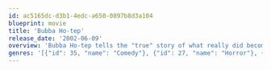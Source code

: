 ```yaml
---
id: ac5165dc-d3b1-4edc-a650-0897b8d3a104
blueprint: movie
title: 'Bubba Ho-tep'
release_date: '2002-06-09'
overview: 'Bubba Ho-tep tells the "true" story of what really did become of Elvis Presley. We find Elvis as an elderly resident in an East Texas rest home, who switched identities with an Elvis impersonator years before his "death," then missed his chance to switch back. He must team up with JFK and fight an ancient Egyptian mummy for the souls of their fellow residents.'
genres: '[{"id": 35, "name": "Comedy"}, {"id": 27, "name": "Horror"}, {"id": 53, "name": "Thriller"}, {"id": 9648, "name": "Mystery"}, {"id": 14, "name": "Fantasy"}]'
---
```

